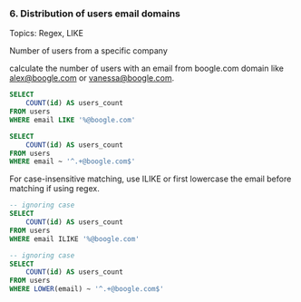 ### 6. Distribution of users email domains 
Topics: Regex, LIKE

Number of users from a specific company 

calculate the number of users with an email from boogle.com domain like alex@boogle.com or vanessa@boogle.com.

```sql
SELECT 
    COUNT(id) AS users_count
FROM users
WHERE email LIKE '%@boogle.com'
```

```sql
SELECT 
    COUNT(id) AS users_count
FROM users
WHERE email ~ '^.+@boogle.com$'
```

For case-insensitive matching, use ILIKE or first lowercase the email before matching if using regex.

```sql
-- ignoring case
SELECT 
    COUNT(id) AS users_count
FROM users
WHERE email ILIKE '%@boogle.com'
```

```sql
-- ignoring case
SELECT 
    COUNT(id) AS users_count
FROM users
WHERE LOWER(email) ~ '^.+@boogle.com$'
```
